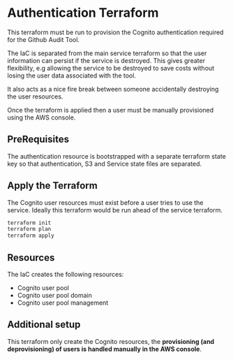 # Authentication Terraform

This terraform must be run to provision the Cognito authentication required for the Github Audit Tool.

The IaC is separated from the main service terraform so that the user information can persist if the service is destroyed.  This gives greater flexibility, e.g allowing the service to be destroyed to save costs without losing the user data associated with the tool.

It also acts as a nice fire break between someone accidentally destroying the user resources.

Once the terraform is applied then a user must be manually provisioned using the AWS console.

## PreRequisites

The authentication resource is bootstrapped with a separate terraform state key so that authentication, S3 and Service state files are separated.

## Apply the Terraform

The Cognito user resources must exist before a user tries to use the service. Ideally this terraform would be run ahead of the service terraform.

```bash
terraform init
terraform plan
terraform apply
```

## Resources

The IaC creates the following resources:

- Cognito user pool
- Cognito user pool domain
- Cognito user pool management

## Additional setup

This terraform only create the Cognito resources, the **provisioning (and deprovisioning) of users is handled manually in the AWS console**.
